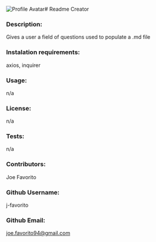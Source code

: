 ![Profile Avatar]("https://avatars2.githubusercontent.com/u/60678843?v=4")# Readme Creator 
### Description: 
 Gives a user a field of questions used to populate a .md file 
### Instalation requirements: 
 axios, inquirer 
### Usage: 
 n/a 
### License: 
 n/a 
### Tests: 
 n/a 
### Contributors: 
 Joe Favorito 
### Github Username: 
 j-favorito 
### Github Email: 
 joe.favorito94@gmail.com 
